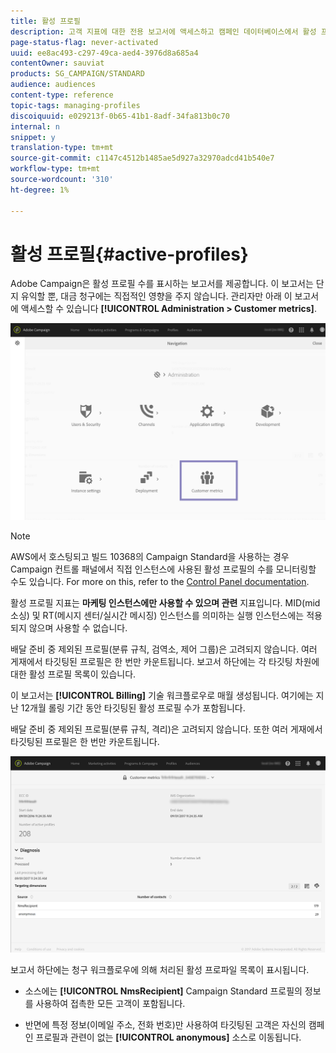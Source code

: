 ```yaml
---
title: 활성 프로필
description: 고객 지표에 대한 전용 보고서에 액세스하고 캠페인 데이터베이스에서 활성 프로파일을 시각화할 수 있습니다.
page-status-flag: never-activated
uuid: ee8ac493-c297-49ca-aed4-3976d8a685a4
contentOwner: sauviat
products: SG_CAMPAIGN/STANDARD
audience: audiences
content-type: reference
topic-tags: managing-profiles
discoiquuid: e029213f-0b65-41b1-8adf-34fa813b0c70
internal: n
snippet: y
translation-type: tm+mt
source-git-commit: c1147c4512b1485ae5d927a32970adcd41b540e7
workflow-type: tm+mt
source-wordcount: '310'
ht-degree: 1%

---
```



# 활성 프로필{#active-profiles}

Adobe Campaign은 활성 프로필 수를 표시하는 보고서를 제공합니다. 이 보고서는 단지 유익할 뿐, 대금 청구에는 직접적인 영향을 주지 않습니다. 관리자만 아래 이 보고서에 액세스할 수 있습니다 **[!UICONTROL Administration > Customer metrics]**.

![](assets/audience_active_profiles1.png)

>[!NOTE]
>
>AWS에서 호스팅되고 빌드 10368의 Campaign Standard을 사용하는 경우 Campaign 컨트롤 패널에서 직접 인스턴스에 사용된 활성 프로필의 수를 모니터링할 수도 있습니다. For more on this, refer to the [Control Panel documentation](https://docs.adobe.com/content/help/en/control-panel/using/performance-monitoring/active-profiles-monitoring.html).
>
>활성 프로필 지표는 **마케팅 인스턴스에만 사용할 수 있으며 관련** 지표입니다. MID(mid 소싱) 및 RT(메시지 센터/실시간 메시징) 인스턴스를 의미하는 실행 인스턴스에는 적용되지 않으며 사용할 수 없습니다.


배달 준비 중 제외된 프로필(분류 규칙, 검역소, 제어 그룹)은 고려되지 않습니다. 여러 게재에서 타깃팅된 프로필은 한 번만 카운트됩니다. 보고서 하단에는 각 타깃팅 차원에 대한 활성 프로필 목록이 있습니다.

이 보고서는 **[!UICONTROL Billing]** 기술 워크플로우로 매월 생성됩니다. 여기에는 지난 12개월 롤링 기간 동안 타깃팅된 활성 프로필 수가 포함됩니다.

배달 준비 중 제외된 프로필(분류 규칙, 격리)은 고려되지 않습니다. 또한 여러 게재에서 타깃팅된 프로필은 한 번만 카운트됩니다.

![](assets/audience_active_profiles2.png)

보고서 하단에는 청구 워크플로우에 의해 처리된 활성 프로파일 목록이 표시됩니다.

* 소스에는 **[!UICONTROL NmsRecipient]** Campaign Standard 프로필의 정보를 사용하여 접촉한 모든 고객이 포함됩니다.

* 반면에 특정 정보(이메일 주소, 전화 번호)만 사용하여 타깃팅된 고객은 자신의 캠페인 프로필과 관련이 없는 **[!UICONTROL anonymous]** 소스로 이동됩니다.
